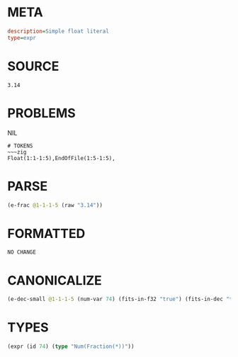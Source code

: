 # META
~~~ini
description=Simple float literal
type=expr
~~~
# SOURCE
~~~roc
3.14
~~~
# PROBLEMS
NIL

~~~
# TOKENS
~~~zig
Float(1:1-1:5),EndOfFile(1:5-1:5),
~~~
# PARSE
~~~clojure
(e-frac @1-1-1-5 (raw "3.14"))
~~~
# FORMATTED
~~~roc
NO CHANGE
~~~
# CANONICALIZE
~~~clojure
(e-dec-small @1-1-1-5 (num-var 74) (fits-in-f32 "true") (fits-in-dec "true") (numerator "314") (denominator-power-of-ten "2") (value "3.14") (id 74))
~~~
# TYPES
~~~clojure
(expr (id 74) (type "Num(Fraction(*))"))
~~~